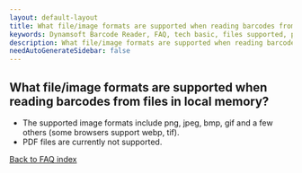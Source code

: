 ```yaml
---
layout: default-layout
title: What file/image formats are supported when reading barcodes from files in local memory?
keywords: Dynamsoft Barcode Reader, FAQ, tech basic, files supported, pdf
description: What file/image formats are supported when reading barcodes from files in local memory?
needAutoGenerateSidebar: false
---
```


## What file/image formats are supported when reading barcodes from files in local memory?

- The supported image formats include png, jpeg, bmp, gif and a few others (some browsers support webp, tif).
- PDF files are currently not supported.

[Back to FAQ index](index.md)
